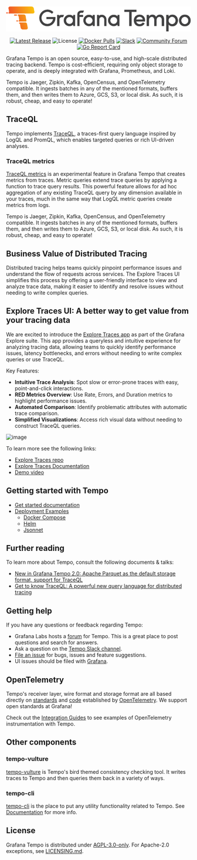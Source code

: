 <p align="center"><img src="docs/sources/tempo/logo_and_name.png" alt="Tempo Logo"></p>
<p align="center">
  <a href="https://github.com/grafana/tempo/releases"><img src="https://img.shields.io/github/v/release/grafana/tempo?display_name=tag&sort=semver" alt="Latest Release"/></a>
  <img src="https://img.shields.io/github/license/grafana/tempo" alt="License" />
  <a href="https://hub.docker.com/r/grafana/tempo/tags"><image src="https://img.shields.io/docker/pulls/grafana/tempo" alt="Docker Pulls"/></a>
  <a href="https://grafana.slack.com/archives/C01D981PEE5"><img src="https://img.shields.io/badge/join%20slack-%23tempo-brightgreen.svg" alt="Slack" /></a>
  <a href="https://community.grafana.com/c/grafana-tempo/40"><img src="https://img.shields.io/badge/discuss-tempo%20forum-orange.svg" alt="Community Forum" /></a>
  <a href="https://goreportcard.com/report/github.com/grafana/tempo"><img src="https://goreportcard.com/badge/github.com/grafana/tempo" alt="Go Report Card" /></a>
</p>

Grafana Tempo is an open source, easy-to-use, and high-scale distributed tracing backend. Tempo is cost-efficient, requiring only object storage to operate, and is deeply integrated with Grafana, Prometheus, and Loki. 

Tempo is Jaeger, Zipkin, Kafka, OpenCensus, and OpenTelemetry compatible. It ingests batches in any of the mentioned formats, buffers them, and then writes them to Azure, GCS, S3, or local disk. As such, it is robust, cheap, and easy to operate!

## TraceQL

Tempo implements [TraceQL](https://grafana.com/docs/tempo/latest/traceql/), a traces-first query language inspired by LogQL and PromQL, which enables targeted queries or rich UI-driven analyses. 

### TraceQL metrics 

[TraceQL metrics](https://grafana.com/docs/tempo/latest/traceql/metrics-queries/) is an experimental feature in Grafana Tempo that creates metrics from traces. Metric queries extend trace queries by applying a function to trace query results. This powerful feature allows for ad hoc aggregation of any existing TraceQL query by any dimension available in your traces, much in the same way that LogQL metric queries create metrics from logs. 

Tempo is Jaeger, Zipkin, Kafka, OpenCensus, and OpenTelemetry compatible. It ingests batches in any of the mentioned formats, buffers them, and then writes them to Azure, GCS, S3, or local disk. As such, it is robust, cheap, and easy to operate!

## Business Value of Distributed Tracing
Distributed tracing helps teams quickly pinpoint performance issues and understand the flow of requests across services. The Explore Traces UI simplifies this process by offering a user-friendly interface to view and analyze trace data, making it easier to identify and resolve issues without needing to write complex queries.

## Explore Traces UI: A better way to get value from your tracing data
We are excited to introduce the [Explore Traces app](https://github.com/grafana/explore-traces) as part of the Grafana Explore suite. This app provides a queryless and intuitive experience for analyzing tracing data, allowing teams to quickly identify performance issues, latency bottlenecks, and errors without needing to write complex queries or use TraceQL.

Key Features:
- **Intuitive Trace Analysis**: Spot slow or error-prone traces with easy, point-and-click interactions.
- **RED Metrics Overview**: Use Rate, Errors, and Duration metrics to highlight performance issues.
- **Automated Comparison**: Identify problematic attributes with automatic trace comparison.
- **Simplified Visualizations**: Access rich visual data without needing to construct TraceQL queries.

![image](https://github.com/user-attachments/assets/991205df-1b27-489f-8ef0-1a05ee158996)

To learn more see the following links:
- [Explore Traces repo](https://github.com/grafana/explore-traces)
- [Explore Traces Documentation](https://grafana.com/docs/grafana/latest/explore/simplified-exploration/traces/)
- [Demo video](https://github.com/user-attachments/assets/8103e173-6dcf-4659-b938-7614c8a5b52d
)

## Getting started with Tempo

- [Get started documentation](https://grafana.com/docs/tempo/latest/getting-started/)
- [Deployment Examples](./example)
  - [Docker Compose](./example/docker-compose)
  - [Helm](./example/helm)
  - [Jsonnet](./example/tk)

## Further reading

To learn more about Tempo, consult the following documents & talks:

- [New in Grafana Tempo 2.0: Apache Parquet as the default storage format, support for TraceQL][tempo_20_announce]
- [Get to know TraceQL: A powerful new query language for distributed tracing][traceql-post]

[tempo_20_announce]: https://grafana.com/blog/2023/02/01/new-in-grafana-tempo-2.0-apache-parquet-as-the-default-storage-format-support-for-traceql/
[traceql-post]: https://grafana.com/blog/2023/02/07/get-to-know-traceql-a-powerful-new-query-language-for-distributed-tracing/

## Getting help

If you have any questions or feedback regarding Tempo:

- Grafana Labs hosts a [forum](https://community.grafana.com/c/grafana-tempo/40) for Tempo. This is a great place to post questions and search for answers.
- Ask a question on the [Tempo Slack channel](https://grafana.slack.com/archives/C01D981PEE5).
- [File an issue](https://github.com/grafana/tempo/issues/new/choose) for bugs, issues and feature suggestions.
- UI issues should be filed with [Grafana](https://github.com/grafana/grafana/issues/new/choose).

## OpenTelemetry

Tempo's receiver layer, wire format and storage format are all based directly on [standards](https://github.com/open-telemetry/opentelemetry-proto) and [code](https://github.com/open-telemetry/opentelemetry-collector) established by [OpenTelemetry](https://opentelemetry.io/).  We support open standards at Grafana!

Check out the [Integration Guides](https://grafana.com/docs/tempo/latest/guides/instrumentation/) to see examples of OpenTelemetry instrumentation with Tempo.

## Other components

### tempo-vulture
[tempo-vulture](https://github.com/grafana/tempo/tree/main/cmd/tempo-vulture) is Tempo's bird themed consistency checking tool.  It writes traces to Tempo and then queries them back in a variety of ways.

### tempo-cli
[tempo-cli](https://github.com/grafana/tempo/tree/main/cmd/tempo-cli) is the place to put any utility functionality related to Tempo. See [Documentation](https://grafana.com/docs/tempo/latest/operations/tempo_cli/) for more info.

## License

Grafana Tempo is distributed under [AGPL-3.0-only](LICENSE). For Apache-2.0 exceptions, see [LICENSING.md](LICENSING.md).
